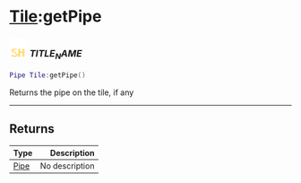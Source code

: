 # [Tile](../tile/README.md):getPipe

### <img src="../../.gitbook/assets/shared.png" width="32" height="32" /> $TITLE_NAME$

```lua
Pipe Tile:getPipe()
```

Returns the pipe on the tile, if any<br>

-----------------
## Returns

| Type   | Description |
| ------ | ----------: |
| [Pipe](../pipe/README.md) | No description |
